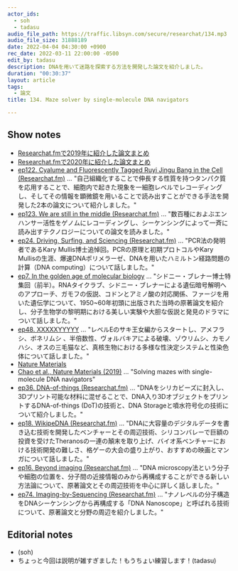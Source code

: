 ```yaml
---
actor_ids:
  - soh
  - tadasu
audio_file_path: https://traffic.libsyn.com/secure/researchat/134.mp3
audio_file_size: 31888189
date: 2022-04-04 04:30:00 +0900
rec_date: 2022-03-11 22:00:00 -0500
edit_by: tadasu
description: DNAを用いて迷路を探索する方法を開発した論文を紹介しました。
duration: "00:30:37"
layout: article
tags:
  - 論文
title: 134. Maze solver by single-molecule DNA navigators

---
```

## Show notes
- [Researchat.fmで2019年に紹介した論文まとめ](https://researchat.fm/blog/5/)
- [Researchat.fmで2020年に紹介した論文まとめ](https://researchat.fm/blog/10/)
- [ep122. Cyalume and Fluorescently Tagged Ruyi Jingu Bang in the Cell (Researchat.fm)](https://researchat.fm/episode/122) ... "自己組織化することで伸長する性質を持つタンパク質を応用することで、細胞内で起きた現象を一細胞レベルでレコーディングし、そしてその情報を顕微鏡を用いることで読み出すことができる手法を開発した2本の論文について紹介しました。"
- [ep123. We are still in the middle (Researchat.fm)](https://researchat.fm/episode/123) ... "数百種におよぶエンハンサー活性をゲノムにレコーディングし、シーケンシングによって一斉に読み出すテクノロジーについての論文を読みました。"
- [ep24. Driving, Surfing, and Sciencing (Researchat.fm)](https://researchat.fm/episode/24) ... "PCR法の発明者であるKary Mullis博士追悼回。PCRの原理と初期プロトコルやKary Mullisの生涯、爆速DNAポリメラーゼ、DNAを用いたハミルトン経路問題の計算（DNA computing）について話しました。"
- [ep7. In the golden age of molecular biology](https://researchat.fm/episode/7) ... "シドニー・ブレナー博士特集回（前半）。RNAタイクラブ、シドニー・ブレナーによる遺伝暗号解明へのアプローチ、ガモフの仮説、コドンとアミノ酸の対応関係、ファージを用いた遺伝学について、1950~60年初頭に出版された当時の原著論文を紹介し、分子生物学の黎明期における美しい実験や大胆な仮説と発見のドラマについて話しました。"
- [ep48. XXXXXYYYYY](https://researchat.fm/episode/48) ... "レベルEのサキ王女編からスタートし、アメフラシ、ボネリムシ 、半倍数性、ヴォルバキアによる破壊、ゾウリムシ、カモノハシ、オスの三毛猫など、真核生物における多様な性決定システムと性染色体について話しました。"
- [Nature Materials](https://www.nature.com/nmat/)
- [Chao et al., Nature Materials (2019)](https://www.nature.com/articles/s41563-018-0205-3) ... "Solving mazes with single-molecule DNA navigators"
- [ep36. DNA-of-things (Researchat.fm)](https://researchat.fm/episode/36) ... "DNAをシリカビーズに封入し、3Dプリント可能な材料に混ぜることで、DNA入り3DオブジェクトをプリントするDNA-of-things (DoT)の技術と、DNA Storageと噴水符号化の技術について紹介しました。"
- [ep18. WikipeDNA (Researchat.fm)](https://researchat.fm/episode/18) ... "DNAに大容量のデジタルデータを書き込む技術を開発したベンチャーとその周辺技術、シリコンバレーで巨額の投資を受けたTheranosの一連の顛末を取り上げ、バイオ系ベンチャーにおける技術開発の難しさ、格ゲーの大会の盛り上がり、おすすめの映画とマンガについて話しました。"
- [ep16. Beyond imaging (Researchat.fm)](https://researchat.fm/episode/16) ... "DNA microscopy法という分子や細胞の位置を、分子間の近接情報のみから再構成することができる新しい方法論について、原著論文とその周辺技術を中心に詳しく話しました。"
- [ep74. Imaging-by-Sequencing (Researchat.fm)](https://researchat.fm/episode/74) ... "ナノレベルの分子構造をDNAシーケンシングから再構成する「DNA Nanoscope」と呼ばれる技術について、原著論文と分野の周辺を紹介しました。"

## Editorial notes
- (soh)
- ちょっと今回は説明が雑すぎました！もうちょい練習します！(tadasu)


